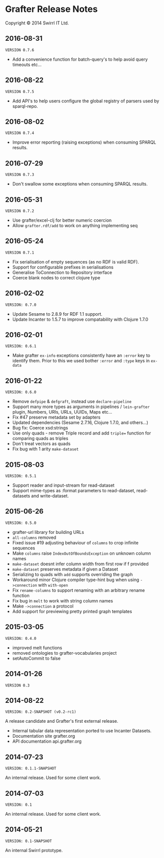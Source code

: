 # Grafter Release Notes

Copyright © 2014 Swirrl IT Ltd.

## 2016-08-31

`VERSION 0.7.6`

- Add a convenience function for batch-query's to help avoid query
  timeouts etc...

## 2016-08-22

`VERSION 0.7.5`

- Add API's to help users configure the global registry of parsers
  used by sparql-repo.

## 2016-08-02

`VERSION 0.7.4`

- Improve error reporting (raising exceptions) when consuming SPARQL results.

## 2016-07-29

`VERSION 0.7.3`

- Don't swallow some exceptions when consuming SPARQL results.

## 2016-05-31

`VERSION 0.7.2`

- Use grafter/excel-clj for better numeric coercion
- Allow `grafter.rdf/add` to work on anything implementing seq

## 2016-05-24

`VERSION 0.7.1`

- Fix serialisation of empty sequences (as no RDF is valid RDF).
- Support for configurable prefixes in serialisations
- Generalise ToConnection to Repository interface
- Coerce blank nodes to correct clojure type

## 2016-02-02

`VERSION: 0.7.0`

- Update Sesame to 2.8.9 for RDF 1.1 support.
- Update Incanter to 1.5.7 to improve compatability with Clojure 1.7.0

## 2016-02-01

`VERSION: 0.6.1`

- Make grafter `ex-info` exceptions consistently have an `:error` key
  to identify them.  Prior to this we used bother `:error` and `:type`
  keys in `ex-data`

## 2016-01-22

`VERSION: 0.6.0`

- Remove `defpipe` & `defgraft`, instead use `declare-pipeline`
- Support many more types as arguments in pipelines / `lein-grafter`
  plugin, Numbers, URIs, URLs, UUIDs, Maps etc...
- Fix #47 preserve metadata set by adapters
- Updated dependencies (Sesame 2.7.16, Clojure 1.7.0, and others...)
- Bug fix: Coerce xsd:strings
- Use only quads - remove Triple record and add `triple=` function for comparing quads as triples
- Don't treat vectors as quads
- Fix bug with 1 arity `make-dataset`

## 2015-08-03
`VERSION: 0.5.1`

- Support reader and input-stream for read-dataset
- Support mime-types as :format parameters to read-dataset, read-datasets and write-dataset.

## 2015-06-26

`VERSION: 0.5.0`

- grafter-url library for building URLs
- `all-columns` removed
- Fixed issue #19 adjusting behaviour of `columns` to crop infinite sequences
- Make `columns` raise `IndexOutOfBoundsException` on unknown column names
- `make-dataset` doesnt infer column width from first row if f provided
- `make-dataset` preserves metadata if given a Dataset
- Serializing to quads with `add` supports overriding the graph
- Workaround minor Clojure compiler type-hint bug when using `->connection` with `with-open`
- Fix `rename-columns` to support renaming with an arbitrary rename function
- Fix bug in `melt` to work with string column names
- Make `->connection` a protocol
- Add support for previewing pretty printed graph templates

## 2015-03-05

`VERSION: 0.4.0`

- improved melt functions
- removed ontologies to grafter-vocabularies project
- setAutoCommit to false

## 2014-01-26

`VERSION 0.3`

## 2014-08-22

`VERSION: 0.2-SNAPSHOT (v0.2-rc1)`

A release candidate and Grafter's first external release.

- Internal tabular data representation ported to use Incanter
  Datasets.
- Documentation site grafter.org
- API documentation api.grafter.org

## 2014-07-23

`VERSION: 0.1.1-SNAPSHOT`

An internal release.  Used for some client work.

## 2014-07-03

`VERSION: 0.1`

An internal release.  Used for some client work.

## 2014-05-21

`VERSION: 0.1-SNAPSHOT`

An internal Swirrl prototype.
